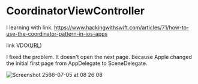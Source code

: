 # CoordinatorViewController

I learning with link.
https://www.hackingwithswift.com/articles/71/how-to-use-the-coordinator-pattern-in-ios-apps

link VDO([URL](https://www.youtube.com/watch?v=7HgbcTqxoN4))

I fixed the problem. It doesn't open the next page. 
Because Apple changed the initial first page from AppDelegate to SceneDelegate.

![Screenshot 2566-07-05 at 08 26 08](https://github.com/apinun-wong/CoordinatorViewController/assets/49288081/6e9b5cbb-cff3-480b-9967-53c3ee79f4a0)
